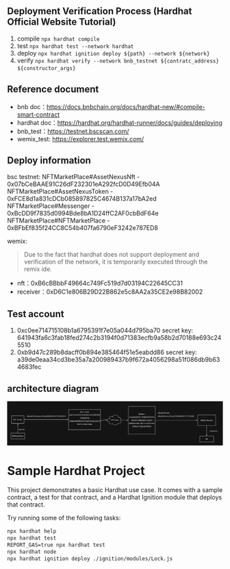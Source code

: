 ## Deployment Verification Process (Hardhat Official Website Tutorial)
1. compile `npx hardhat compile`
2. test `npx hardhat test --network hardhat`
3. deploy `npx hardhat ignition deploy ${path} --network ${network}`
4. verify `npx hardhat verify --network bnb_testnet ${contratc_address}  ${constructor_args}`
## Reference document
- bnb doc：https://docs.bnbchain.org/docs/hardhat-new/#compile-smart-contract
- hardhat doc：https://hardhat.org/hardhat-runner/docs/guides/deploying
- bnb_test：https://testnet.bscscan.com/
- wemix_test: https://explorer.test.wemix.com/
## Deploy information
bsc testnet:
NFTMarketPlace#AssetNexusNft - 0x07bCeBAAE91C26dF232301eA292fcD0D49Efb04A
NFTMarketPlace#AssetNexusToken - 0xFCE8d1a831cDCb085897825C4674B137a17bA2ed
NFTMarketPlace#Messenger - 0xBcDD9f7835d0994Bde8bA1D24ffC2AF0cbBdF64e
NFTMarketPlace#NFTMarketPlace - 0xBFbEf835f24CC8C54b407fa6790eF3242e787ED8

wemix:
> Due to the fact that hardhat does not support deployment and verification of the network, it is temporarily executed through the remix ide.

- nft：0xB6cBBbbF49664c749Fc519d7d03194C22645CC31
- receiver：0xD6C1e806B29D22B862e5c8AA2a35CE2e98B82002

## Test account
1. 0xc0ee714715108b1a6795391f7e05a044d795ba70
secret key: 641943fa6c3fab18fed274c2b3194f0d71383ecfb9a58b2d70188e693c245510
2. 0xb9d47c289b8dacff0b894e385464f51e5eabdd86
secret key: a39de0eaa34cd3be35a7a200989437b9f672a4056298a51f086db9b634683fec


## architecture diagram
![alt text](image.png)

# Sample Hardhat Project

This project demonstrates a basic Hardhat use case. It comes with a sample contract, a test for that contract, and a Hardhat Ignition module that deploys that contract.

Try running some of the following tasks:

```shell
npx hardhat help
npx hardhat test
REPORT_GAS=true npx hardhat test
npx hardhat node
npx hardhat ignition deploy ./ignition/modules/Lock.js
```

